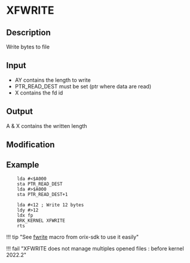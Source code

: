 # XFWRITE

## Description

Write bytes to file

## Input

* AY contains the length to write
* PTR_READ_DEST must be set (ptr where data are read)
* X contains the fd id

## Output

A & X contains the written length

## Modification

## Example

```ca65
    lda #<$A000
    sta PTR_READ_DEST
    lda #>$A000
    sta PTR_READ_DEST+1

    lda #<12 ; Write 12 bytes
    ldy #>12
    ldx fp
    BRK_KERNEL XFWRITE
    rts
```

!!! tip "See [fwrite](/developer_manual/orixsdk_macros/fwrite) macro from orix-sdk to use it easily"

!!! fail "XFWRITE does not manage multiples opened files : before kernel 2022.2"
